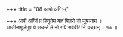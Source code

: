 +++
title = "08 आपो अग्निम्"

+++
आपो अग्निं प्र हिणुतेम यज्ञं पितरो नो जुषन्ताम् ।  
आसीनामूर्जमुप ये सचन्ते ते नो रयिं सर्ववीरं नि यच्छान् ॥ १० ॥